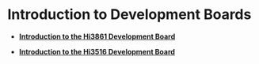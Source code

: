 # Introduction to Development Boards



- **[Introduction to the Hi3861 Development Board](quickstart-lite-introduction-hi3861.md)**

- **[Introduction to the Hi3516 Development Board](quickstart-lite-introduction-hi3516.md)**
